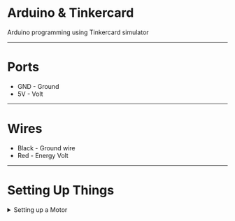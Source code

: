 # Arduino & Tinkercard
Arduino programming using Tinkercard simulator

-----

# Ports
* GND - Ground
* 5V - Volt

-----

# Wires
* Black - Ground wire
* Red - Energy Volt

-----

# Setting Up Things
<details>
<summary>Setting up a Motor</summary>
<dl>
  <dt>1. Connect the red wire on 5v port</dt>
  <dd>The red wire is for volts</dd>

  <dt>2. Connect the black wire on GND port</dt>
  <dd>The black one is for grounding</dd>
</dl>
</details>

